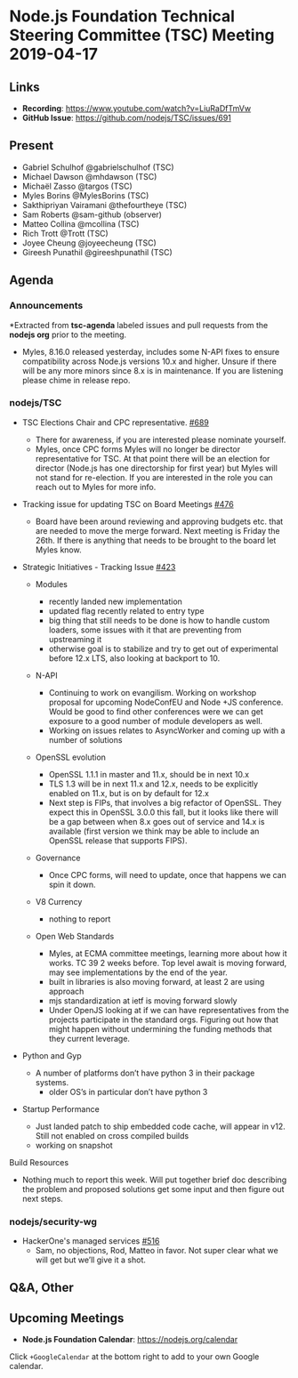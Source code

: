 # Node.js Foundation Technical Steering Committee (TSC) Meeting 2019-04-17

## Links

* **Recording**: https://www.youtube.com/watch?v=LiuRaDfTmVw
* **GitHub Issue**: https://github.com/nodejs/TSC/issues/691

## Present

* Gabriel Schulhof @gabrielschulhof (TSC)
* Michael Dawson @mhdawson (TSC)
* Michaël Zasso @targos (TSC)
* Myles Borins @MylesBorins (TSC)
* Sakthipriyan Vairamani @thefourtheye (TSC)
* Sam Roberts @sam-github (observer)
* Matteo Collina @mcollina (TSC)
* Rich Trott @Trott (TSC)
* Joyee Cheung @joyeecheung (TSC)
* Gireesh Punathil @gireeshpunathil (TSC)

## Agenda

### Announcements

*Extracted from **tsc-agenda** labeled issues and pull requests from the **nodejs org** prior to the meeting.

* Myles, 8.16.0 released yesterday, includes some N-API fixes to ensure compatibility across
  Node.js versions 10.x and higher.  Unsure if there will be any more minors since 8.x is in
  maintenance.  If you are listening please chime in release repo.


### nodejs/TSC

* TSC Elections Chair and CPC representative. [#689](https://github.com/nodejs/TSC/issues/689)
  * There for awareness, if you are interested please nominate yourself.
  * Myles, once CPC forms Myles will no longer be director representative for TSC.  At that point
    there will be an election for director (Node.js has one directorship for first year) but Myles will
    not stand for re-election. If you are interested in the role you can reach out to Myles for more
    info.

* Tracking issue for updating TSC on Board Meetings [#476](https://github.com/nodejs/TSC/issues/476)
  * Board have been around reviewing and approving budgets etc. that are needed to move
    the merge forward. Next meeting is Friday the 26th. If there is anything that needs to be
    brought to the board let Myles know.

* Strategic Initiatives - Tracking Issue [#423](https://github.com/nodejs/TSC/issues/423)
  * Modules
    * recently landed new implementation
    * updated flag recently related to entry type
    * big thing that still needs to be done is how to handle custom loaders, some issues with it
      that are preventing from upstreaming it
    * otherwise goal is to stabilize and try to get out of experimental before 12.x LTS, also
      looking at backport to 10.

  * N-API
    * Continuing to work on evangilism. Working on workshop proposal for upcoming
      NodeConfEU and Node +JS conference.  Would be good to find other conferences
      were we can get exposure to a good number of module developers as well.
    * Working on issues relates to AsyncWorker and coming up with a number of solutions

  * OpenSSL evolution
    * OpenSSL 1.1.1 in master and 11.x, should be in next 10.x
    * TLS 1.3 will be in next 11.x and 12.x, needs to be explicitly enabled on 11.x, but is on
      by default for 12.x
    * Next step is FIPs, that involves a big refactor of OpenSSL.  They expect this in
      OpenSSL 3.0.0 this fall, but it looks like there will be a gap between when 8.x goes out
      of service and 14.x is available (first version we think may be able to include an
      OpenSSL release that supports FIPS).

  * Governance
    * Once CPC forms, will need to update, once that happens we can spin it down.

  * V8 Currency
    * nothing to report

  * Open Web Standards
    * Myles, at ECMA committee meetings, learning more about how it works.  TC 39 2
      weeks before.  Top level await is moving forward, may see implementations by the
      end of the year.
    * built in libraries is also moving forward, at least 2 are using approach
    * mjs standardization at ietf is moving forward slowly
    * Under OpenJS looking at if we can have representatives from the projects
      participate in the standard orgs.  Figuring out how that might happen without undermining
      the funding  methods that they current leverage.

* Python and Gyp
  * A number of platforms don’t have python 3 in their package systems.
    * older OS’s in particular don’t have python 3

* Startup Performance
  * Just landed patch to ship embedded code cache, will appear in v12.  Still not
    enabled on cross compiled builds
  * working on snapshot

Build Resources
  * Nothing much to report this week. Will put together brief doc describing the problem and
    proposed solutions get some input and then figure out next steps.

### nodejs/security-wg

* HackerOne's managed services [#516](https://github.com/nodejs/security-wg/issues/516)
  * Sam, no objections, Rod, Matteo in favor. Not super clear what we will get but we’ll
    give it a shot.

## Q&A, Other

## Upcoming Meetings

* **Node.js Foundation Calendar**: https://nodejs.org/calendar

Click `+GoogleCalendar` at the bottom right to add to your own Google calendar.
